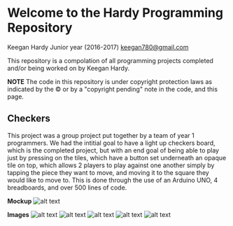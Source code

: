 # Welcome to the Hardy Programming Repository

Keegan Hardy
Junior year (2016-2017)
keegan780@gmail.com

This repository is a compolation of all programming projects completed and/or being worked on by Keegan Hardy.

**NOTE**
The code in this repository is under copyright protection laws as indicated by the © or by a "copyright pending" note in the code, and this page.



## Checkers
This project was a group project put together by a team of year 1 programmers. We had the intitial goal to have a light up checkers board, which is the completed project, but with an end goal of being able to play just by pressing on the tiles, which have a button set underneath an opaque tile on top, which allows 2 players to play against one another simply by tapping the piece they want to move, and moving it to the square they would like to move to. This is done through the use of an Arduino UNO, 4 breadboards, and over 500 lines of code.

**Mockup**
![alt text](https://skyeagle4.github.io/ProgrammingPortfolio/Mockup.png "Mockup")

**Images**
![alt text](https://skyeagle4.github.io/ProgrammingPortfolio/IMG_0706.png "Assembly")
![alt text](https://skyeagle4.github.io/ProgrammingPortfolio/Mockup.png "Board")
![alt text](https://skyeagle4.github.io/ProgrammingPortfolio/Mockup.png "Arduino UNO")
![alt text](https://skyeagle4.github.io/ProgrammingPortfolio/Mockup.png "Shift register")
![alt text](https://skyeagle4.github.io/ProgrammingPortfolio/Mockup.png "LED's and breadboard")
